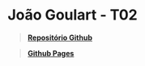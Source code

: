 # João Goulart - T02  

> [**Repositório Github**](https://github.com/goulartt/glrt-portfolio)

> [**Github Pages**](https://goulartt.github.io/glrt-portfolio/)


